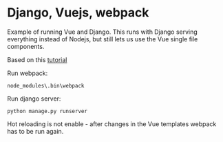 # Django, Vuejs, webpack

Example of running Vue and Django.  This runs with Django serving everything instead of Nodejs, but 
still lets us use the Vue single file components.

Based on this [tutorial](https://github.com/michaelbukachi/django-vuejs-tutorial)

Run webpack:
```
node_modules\.bin\webpack
```

Run django server:
```
python manage.py runserver
```

Hot reloading is not enable - after changes in the Vue templates webpack has to be run again.